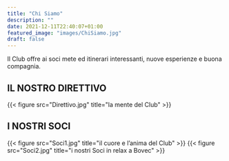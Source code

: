 ```yaml
---
title: "Chi Siamo"
description: ""
date: 2021-12-11T22:40:07+01:00
featured_image: "images/ChiSiamo.jpg"
draft: false
---
```


Il Club offre ai soci mete ed itinerari interessanti, nuove esperienze e buona compagnia.

## IL NOSTRO DIRETTIVO


{{< figure src="Direttivo.jpg" title="la mente del Club" >}}

## I NOSTRI SOCI


{{< figure src="Soci1.jpg" title="il cuore e l’anima del Club" >}}
{{< figure src="Soci2.jpg" title="i nostri Soci in relax a Bovec" >}}



